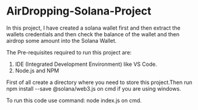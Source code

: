 # AirDropping-Solana-Project

In this project, I have created a solana wallet first and then extract the wallets credentials and then check the balance of the wallet and then airdrop some amount into the Solana Wallet.

The Pre-requisites required to run this project are:

1. IDE (Integrated Development Environment) like VS Code.
2. Node.js and NPM

First of all create a directory where you need to store this project.Then run npm install --save @solana/web3.js on cmd if you are using windows.

To run this code use command: node index.js on cmd.

